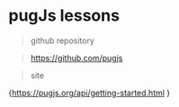 <h1>pugJs lessons</h1>

  > github repository

  > https://github.com/pugjs


  > site

{https://pugjs.org/api/getting-started.html }
